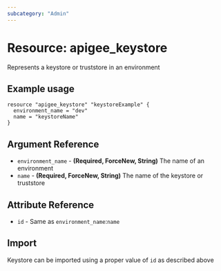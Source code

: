 ```yaml
---
subcategory: "Admin"
---
```

# Resource: apigee_keystore
Represents a keystore or truststore in an environment
## Example usage
```hcl
resource "apigee_keystore" "keystoreExample" {
  environment_name = "dev"
  name = "keystoreName"
}
```
## Argument Reference
* `environment_name` - **(Required, ForceNew, String)** The name of an environment
* `name` - **(Required, ForceNew, String)** The name of the keystore or truststore
## Attribute Reference
* `id` - Same as `environment_name`:`name`
## Import
Keystore can be imported using a proper value of `id` as described above
